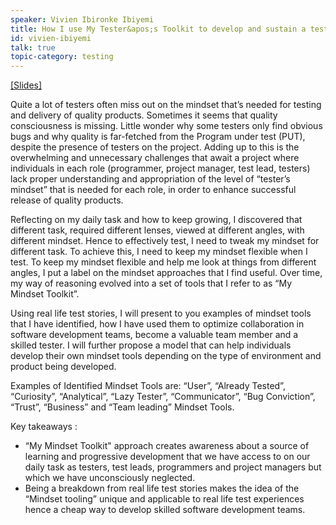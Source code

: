 ```yaml
---
speaker: Vivien Ibironke Ibiyemi
title: How I use My Tester&apos;s Toolkit to develop and sustain a tester&apos;s mindset!
id: vivien-ibiyemi
talk: true
topic-category: testing
---
```

<a href="http://europeantestingconference.eu/slides17/Vivien.pdf">[Slides]</a>

Quite a lot of testers often miss out on the mindset that’s needed for testing and delivery of quality products. Sometimes it seems that quality consciousness is missing. Little wonder why some testers only find obvious bugs and why quality is far-fetched from the Program under test (PUT), despite the presence of testers on the project. Adding up to this is the overwhelming and unnecessary challenges that await a project where individuals in each role (programmer, project manager, test lead, testers) lack proper understanding and appropriation of the level of “tester’s mindset” that is needed for each role, in order to enhance successful release of quality products.

Reflecting on my daily task and how to keep growing, I discovered that different task, required different lenses, viewed at different angles, with different mindset. Hence to effectively test, I need to tweak my mindset for different task. To achieve this, I need to keep my mindset flexible when I test. To keep my mindset flexible and help me look at things from different angles, I put a label on the mindset approaches that I find useful. Over time, my way of reasoning evolved into a set of tools that I refer to as “My Mindset Toolkit”.

Using real life test stories, I will present to you examples of mindset tools that I have identified, how I have used them to optimize collaboration in software development teams, become a valuable team member and a skilled tester. I will further propose a model that can help individuals develop their own mindset tools depending on the type of environment and product being developed.

Examples of Identified Mindset Tools are: “User”, “Already Tested”, “Curiosity”, “Analytical”, “Lazy Tester”, “Communicator”, “Bug Conviction”, “Trust”, “Business” and “Team leading” Mindset Tools.

Key takeaways :
  * “My Mindset Toolkit" approach creates awareness about a source of learning and progressive development that we have access to on our daily task as testers, test leads, programmers and project managers but which we have unconsciously neglected.
  * Being a breakdown from real life test stories makes the idea of the “Mindset tooling” unique and applicable to real life test experiences hence a cheap way to develop skilled software development teams.
